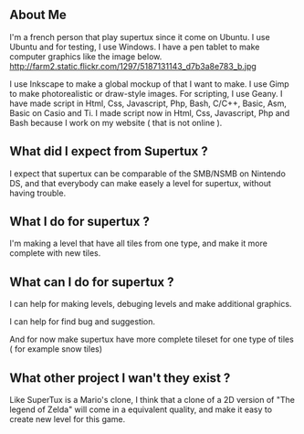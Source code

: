 ## About Me

I'm a french person that play supertux since it come on Ubuntu.
I use Ubuntu and for testing, I use Windows.
I have a pen tablet to make computer graphics like the image below.
http://farm2.static.flickr.com/1297/5187131143_d7b3a8e783_b.jpg


I use Inkscape to make a global mockup of that I want to make.
I use Gimp to make photorealistic or draw-style images.
For scripting, I use Geany.
I have made script in Html, Css, Javascript, Php, Bash, C/C++, Basic, Asm, Basic on Casio and Ti.
I made script now in Html, Css, Javascript, Php and Bash because I work on my website ( that is not online ).

## What did I expect from Supertux ?

I expect that supertux can be comparable of the SMB/NSMB on Nintendo DS, and that everybody can make easely a level for supertux, without having trouble.

## What I do for supertux ?

I'm making a level that have all tiles from one type, and make it more complete with new tiles.


## What can I do for supertux ?

I can help for making levels, debuging levels and make additional graphics.

I can help for find bug and suggestion.

And for now make supertux have more complete tileset for one type of tiles ( for example snow tiles)

## What other project I wan't they exist ?

Like SuperTux is a Mario's clone, I think that a clone of a 2D version of "The legend of Zelda" will come in a equivalent quality, and make it easy to create new level for this game.
